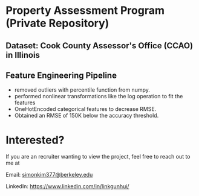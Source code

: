 # Property Assessment Program (Private Repository)

## Dataset: Cook County Assessor's Office (CCAO) in Illinois

## Feature Engineering Pipeline
- removed outliers with percentile function from numpy.
- performed nonlinear transformations like the log operation to fit the features
- OneHotEncoded categorical features to decrease RMSE.
- Obtained an RMSE of 150K below the accuracy threshold.

# Interested?

If you are an recruiter wanting to view the project, feel free to reach out to me at 

Email: simonkim377@berkeley.edu 

LinkedIn: https://www.linkedin.com/in/linkgunhui/  
  
